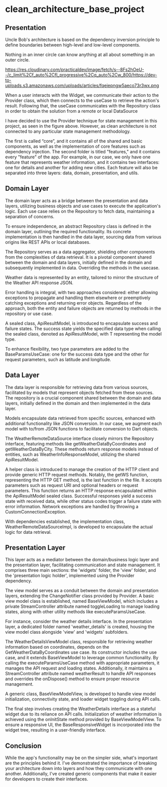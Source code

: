 # clean_architecture_base_project

## Presentation

Uncle Bob's architecture is based on the dependency inversion principle to define boundaries between high-level and low-level components.

Nothing in an inner circle can know anything at all about something in an outer circle.

https://res.cloudinary.com/practicaldev/image/fetch/s--8Fs2hOeU--/c_limit%2Cf_auto%2Cfl_progressive%2Cq_auto%2Cw_800/https://dev-to-uploads.s3.amazonaws.com/uploads/articles/fqeiepngw5aeco73r3wx.png

When a user interacts with the Widget, we communicate their action to the Provider class, which then connects to the useCase to retrieve the action's result. Following that, the useCase communicates with the Repository class in order to obtain the solution from a remote or local DataSource

I have decided to use the Provider technique for state management in this project, as seen in the figure above. However, as clean architecture is not connected to any particular state management methodology.

The first is called “core”, and it contains all of the shared and basic components, as well as the implementation of core features such as dependency injection. The second folder is titled "features," and it contains every "feature" of the app. For example, in our case, we only have one feature that represents weather information, and it contains two interfaces: one for details and another for adding new cities. Each feature will also be separated into three layers: data, domain, presentation, and utils.

## Domain Layer

The domain layer acts as a bridge between the presentation and data layers, utilizing business objects and use cases to execute the application's logic. Each use case relies on the Repository to fetch data, maintaining a separation of concerns.

To ensure independence, an abstract Repository class is defined in the domain layer, outlining the required functionality. Its concrete implementation is then handled in the data layer, sourcing data from various origins like REST APIs or local databases.

The Repository serves as a data aggregator, shielding other components from the complexities of data retrieval. It is a pivotal component shared between the domain and data layers, initially defined in the domain and subsequently implemented in data. Overriding the methods in the usecase.

Weather data is represented by an entity, tailored to mirror the structure of the Weather API response JSON.

Error handling is integral, with two approaches considered: either allowing exceptions to propagate and handling them elsewhere or preemptively catching exceptions and returning error objects. Regardless of the approach, both the entity and failure objects are returned by methods in the repository or use case.

A sealed class, ApiResultModel, is introduced to encapsulate success and failure states. The success state yields the specified data type when calling the sealed class, denoted as ApiResultModel<T>, with T representing the model type.

To enhance flexibility, two type parameters are added to the BaseParamsUseCase: one for the success data type and the other for request parameters, such as latitude and longitude.

## Data Layer

The data layer is responsible for retrieving data from various sources, facilitated by models that represent objects fetched from these sources. The repository is a crucial component shared between the domain and data layers, initially defined in the domain and then implemented in the data layer.

Models encapsulate data retrieved from specific sources, enhanced with additional functionality like JSON conversion. In our case, we augment each model with to/from JSON functions to facilitate conversion to Dart objects.

The WeatherRemoteDataSource interface closely mirrors the Repository interface, featuring methods like getWeatherDataByCoordinates and getWeatherDataByCity. These methods return response models instead of entities, such as WeatherInfoResponseModel, utilizing the shared ApiResultModel.

A helper class is introduced to manage the creation of the HTTP client and provide generic HTTP request methods. Notably, the getWS function, representing the HTTP GET method, is the last function in the file. It accepts parameters such as request URI and optional headers or request parameters. This function returns an HTTP response encapsulated within the ApiResultModel sealed class. Successful responses yield a success state with received data, while other status codes trigger a failure state with error information. Network exceptions are handled by throwing a CustomConnectionException.

With dependencies established, the implementation class, WeatherRemoteDataSourceImpl, is developed to encapsulate the actual logic for data retrieval.

## Presentation Layer

This layer acts as a mediator between the domain/business logic layer and the presentation layer, facilitating communication and state management. It comprises three main sections: the 'widgets' folder, the 'view' folder, and the 'presentation logic holder', implemented using the Provider dependency.

The view model serves as a conduit between the domain and presentation layers, extending the ChangeNotifier class provided by Provider. A basic view model class is established, named BaseViewModel, which includes a private StreamController attribute named toggleLoading to manage loading states, along with other utility methods like executeParamsUseCase.

For instance, consider the weather details interface. In the presentation layer, a dedicated folder named 'weather_details' is created, housing the view model class alongside 'view' and 'widgets' subfolders.

The WeatherDetailsViewModel class, responsible for retrieving weather information based on coordinates, depends on the GetWeatherDataByCoordinates use case. Its constructor includes the use case, and it extends BaseViewModel to leverage common functionality. By calling the executeParamsUseCase method with appropriate parameters, it manages the API request and loading states. Additionally, it maintains a StreamController attribute named weatherResult to handle API responses and overrides the onDispose() method to ensure proper resource management.

A generic class, BaseViewModelView, is developed to handle view model initialization, connectivity state, and loader widget toggling during API calls.

The final step involves creating the WeatherDetails interface as a stateful widget due to its reliance on API calls. Initialization of weather information is achieved using the onInitState method provided by BaseViewModelView. To ensure a responsive UI, the BaseResponsiveWidget is incorporated into the widget tree, resulting in a user-friendly interface.

## Conclusion

While the app's functionality may be on the simpler side, what's important are the principles behind it. I've demonstrated the importance of breaking your architecture down into layers and how they communicate with one another. Additionally, I've created generic components that make it easier for developers to create their interfaces.